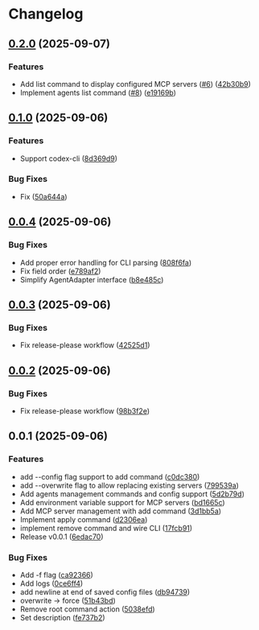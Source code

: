 # Changelog

## [0.2.0](https://github.com/koki-develop/mmcp/compare/v0.1.0...v0.2.0) (2025-09-07)


### Features

* Add list command to display configured MCP servers ([#6](https://github.com/koki-develop/mmcp/issues/6)) ([42b30b9](https://github.com/koki-develop/mmcp/commit/42b30b9d3aa10c1150b1164b603cb01e6c8bae31))
* Implement agents list command ([#8](https://github.com/koki-develop/mmcp/issues/8)) ([e19169b](https://github.com/koki-develop/mmcp/commit/e19169bfca27f5a55f532fa181720daa141c55ea))

## [0.1.0](https://github.com/koki-develop/mmcp/compare/v0.0.4...v0.1.0) (2025-09-06)


### Features

* Support codex-cli ([8d369d9](https://github.com/koki-develop/mmcp/commit/8d369d9c5139c298ec098eb95cc7bedc2968ec1c))


### Bug Fixes

* Fix ([50a644a](https://github.com/koki-develop/mmcp/commit/50a644a3a8e44207e4258b9765535a7f2ec0f0ac))

## [0.0.4](https://github.com/koki-develop/mmcp/compare/v0.0.3...v0.0.4) (2025-09-06)


### Bug Fixes

* Add proper error handling for CLI parsing ([808f6fa](https://github.com/koki-develop/mmcp/commit/808f6fa2e36ac2af3acb36ecc5d92cbb6f42a5ea))
* Fix field order ([e789af2](https://github.com/koki-develop/mmcp/commit/e789af2109a7e1ae0dfd61807e1904060efedd8a))
* Simplify AgentAdapter interface ([b8e485c](https://github.com/koki-develop/mmcp/commit/b8e485ca8932a7ddda4fa37de0e221c086f1c501))

## [0.0.3](https://github.com/koki-develop/mmcp/compare/v0.0.2...v0.0.3) (2025-09-06)


### Bug Fixes

* Fix release-please workflow ([42525d1](https://github.com/koki-develop/mmcp/commit/42525d1e1c503dffa0eac7d77ad2722935f83db7))

## [0.0.2](https://github.com/koki-develop/mmcp/compare/v0.0.1...v0.0.2) (2025-09-06)


### Bug Fixes

* Fix release-please workflow ([98b3f2e](https://github.com/koki-develop/mmcp/commit/98b3f2e044e77c2f90024cbef3e06a136495346d))

## 0.0.1 (2025-09-06)


### Features

* add --config flag support to add command ([c0dc380](https://github.com/koki-develop/mmcp/commit/c0dc3804af22fccb4c6a4c3439a9ddc47a58fa6e))
* add --overwrite flag to allow replacing existing servers ([799539a](https://github.com/koki-develop/mmcp/commit/799539ac753b3f7b18330f86e8c507a69c5ee656))
* Add agents management commands and config support ([5d2b79d](https://github.com/koki-develop/mmcp/commit/5d2b79df772f9b4e7de5035778c0635b55159fbe))
* Add environment variable support for MCP servers ([bd1665c](https://github.com/koki-develop/mmcp/commit/bd1665c8cbdb974dd8a8550ffc6bbcf80423b02a))
* Add MCP server management with add command ([3d1bb5a](https://github.com/koki-develop/mmcp/commit/3d1bb5afd54d3191f1627a25b0e55be106f7a287))
* Implement apply command ([d2306ea](https://github.com/koki-develop/mmcp/commit/d2306eaefd094c582fe700265136186e55e090e2))
* implement remove command and wire CLI ([17fcb91](https://github.com/koki-develop/mmcp/commit/17fcb912d215291c2a1028b384a85529e9b4a7fa))
* Release v0.0.1 ([6edac70](https://github.com/koki-develop/mmcp/commit/6edac70fd4b43691e4b594e9c0c18b073466521a))


### Bug Fixes

* Add -f flag ([ca92366](https://github.com/koki-develop/mmcp/commit/ca92366eac8bad72a4b15c44f32e7bfceeeb6a6c))
* Add logs ([0ce6ff4](https://github.com/koki-develop/mmcp/commit/0ce6ff4e2a8e4ee07af981c5cb889dce18cb9158))
* add newline at end of saved config files ([db94739](https://github.com/koki-develop/mmcp/commit/db94739e57ab982cfe676b96fe33bb86c1830950))
* overwrite -&gt; force ([51b43bd](https://github.com/koki-develop/mmcp/commit/51b43bd61c634f2728f8a8a54a2d12fa5da8c42a))
* Remove root command action ([5038efd](https://github.com/koki-develop/mmcp/commit/5038efde4ce3aea422d6263288591a97c728c883))
* Set description ([fe737b2](https://github.com/koki-develop/mmcp/commit/fe737b293972d23f62112dc64abc4b092ba195fe))

